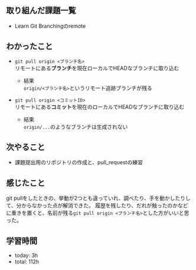  ##  取り組んだ課題一覧

- Learn Git Branchingのremote

 ##  わかったこと

- `git pull origin <ブランチ名>`<br>リモートにある**ブランチ**を現在ローカルでHEADなブランチに取り込む<br>    
    - 結果<br>`origin/<ブランチ名>`というリモート追跡ブランチが残る

- `git pull origin <コミットID>`<br>リモートにある**コミット**を現在のローカルでHEADなブランチに取り込む
    - 結果<br>`origin/...`のようなブランチは生成されない

 ##  次やること

- 課題提出用のリポジトリの作成と、pull_requestの練習

 ##  感じたこと

git pullをしたときの、挙動が2つとも違っていれ、調べたり、手を動かしたりして、分からなかった点が解消できた。
履歴を残したり、だれが触ったのかなどに重きを置くと、名前が残る`git pull origin <ブランチ名>`とした方がいいと思った。

 ##  学習時間
- today: 3h
- total: 112h